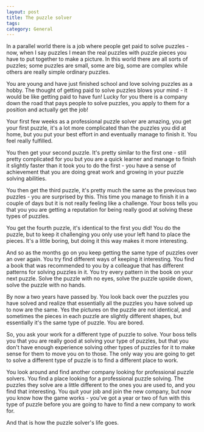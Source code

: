 ```yaml
---
layout: post
title: The puzzle solver
tags: 
category: General
---
```


In a parallel world there is a job where people get paid to solve puzzles - now, when I say puzzles I mean the real puzzles with puzzle pieces you have to put together to make a picture. In this world there are all sorts of puzzles; some puzzles are small, some are big, some are complex while others are really simple ordinary puzzles. 

You are young and have just finished school and love solving puzzles as a hobby. The thought of getting paid to solve puzzles blows your mind - it would be like getting paid to have fun! Lucky for you there is a company down the road that pays people to solve puzzles, you apply to them for a position and actually get the job!

Your first few weeks as a professional puzzle solver are amazing, you get your first puzzle, it's a lot more complicated than the puzzles you did at home, but you put your best effort in and eventually manage to finish it. You feel really fulfilled.

You then get your second puzzle. It's pretty similar to the first one - still pretty complicated for you but you are a quick learner and manage to finish it slightly faster than it took you to do the first - you have a sense of achievement that you are doing great work and growing in your puzzle solving abilities. 

You then get the third puzzle, it's pretty much the same as the previous two puzzles - you are surprised by this. This time you manage to finish it in a couple of days but it is not really feeling like a challenge. Your boss tells you that you you are getting a reputation for being really good at solving these types of puzzles. 

You get the fourth puzzle, it's identical to the first you did! You do the puzzle, but to keep it challenging you only use your left hand to place the pieces. It's a little boring, but doing it this way makes it more interesting.

And so as the months go on you keep getting the same type of puzzles over an over again. You try find different ways of keeping it interesting. You find a book that was recommended to you by a colleague that has different patterns for solving puzzles in it. You try every pattern in the book on your next puzzle. Solve the puzzle with no eyes, solve the puzzle upside down, solve the puzzle with no hands. 

By now a two years have passed by. You look back over the puzzles you have solved and realize that essentially all the puzzles you have solved up to now are the same. Yes the pictures on the puzzle are not identical, and sometimes the pieces in each puzzle are slightly different shapes, but essentially it's the same type of puzzle. You are bored.

So, you ask your work for a different type of puzzle to solve. Your boss tells you that you are really good at solving your type of puzzles, but that you don't have enough experience solving other types of puzzles for it to make sense for them to move you on to those. The only way you are going to get to solve a different type of puzzle is to find a different place to work.

You look around and find another company looking for professional puzzle solvers. You find a place looking for a professional puzzle solving. The puzzles they solve are a little different to the ones you are used to, and you find that interesting. You quit your job and join the new company, but now you know how the game works - you've got a year or two of fun with this type of puzzle before you are going to have to find a new company to work for.

And that is how the puzzle solver's life goes.
